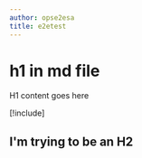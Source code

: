 ```yaml
---
author: opse2esa
title: e2etest
---
```


# h1 in md file
H1 content goes here

[!include[](includes/test.md)]

I'm trying to be an H2
-----------------------------
####
